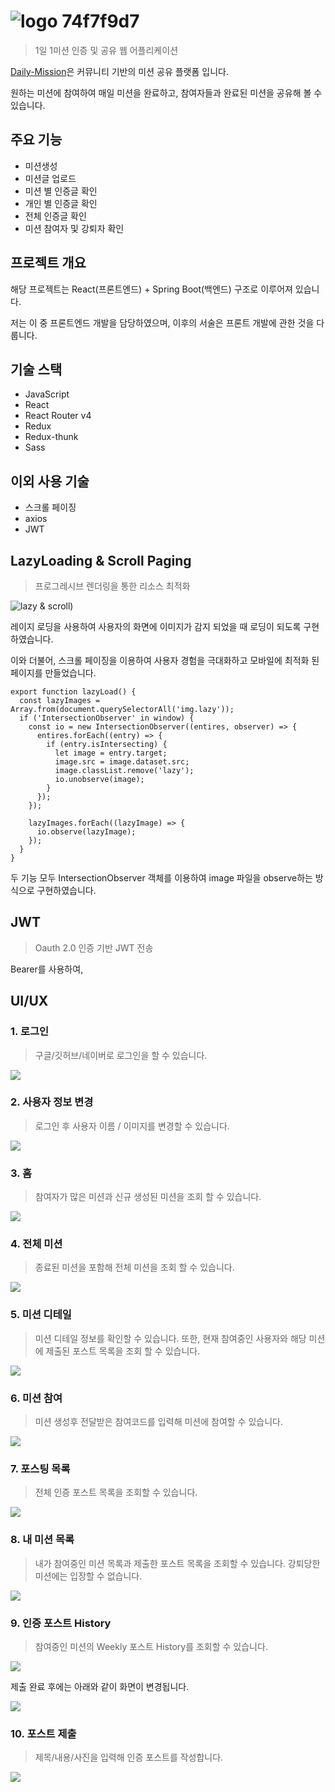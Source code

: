 # ![logo 74f7f9d7](https://user-images.githubusercontent.com/39932233/80936920-056df500-8e0e-11ea-8a57-2cf418edd852.png)

> 1일 1미션 인증 및 공유 웹 어플리케이션

[Daily-Mission](https://daily-mission.com)은 커뮤니티 기반의 미션 공유 플랫폼 입니다.

원하는 미션에 참여하여 매일 미션을 완료하고, 참여자들과 완료된 미션을 공유해 볼 수 있습니다.

## 주요 기능

- 미션생성
- 미션글 업로드
- 미션 별 인증글 확인
- 개인 별 인증글 확인
- 전체 인증글 확인
- 미션 참여자 및 강퇴자 확인

## 프로젝트 개요

해당 프로젝트는 React(프론트엔드) + Spring Boot(백엔드) 구조로 이루어져 있습니다.

저는 이 중 프론트엔드 개발을 담당하였으며, 이후의 서술은 프론트 개발에 관한 것을 다룹니다.

## 기술 스택

- JavaScript
- React
- React Router v4
- Redux
- Redux-thunk
- Sass

## 이외 사용 기술

- 스크롤 페이징
- axios
- JWT

## LazyLoading & Scroll Paging
> 프로그레시브 렌더링을 통한 리소스 최적화

![lazy & scroll)](https://user-images.githubusercontent.com/39932233/83599103-51938d00-a5a6-11ea-87cb-ca93ad3f6060.gif)

레이지 로딩을 사용하여 사용자의 화면에 이미지가 감지 되었을 때 로딩이 되도록 구현하였습니다.

이와 더불어, 스크롤 페이징을 이용하여 사용자 경험을 극대화하고 모바일에 최적화 된 페이지를 만들었습니다.

```
export function lazyLoad() {
  const lazyImages = Array.from(document.querySelectorAll('img.lazy'));
  if ('IntersectionObserver' in window) {
    const io = new IntersectionObserver((entires, observer) => {
      entires.forEach((entry) => {
        if (entry.isIntersecting) {
          let image = entry.target;
          image.src = image.dataset.src;
          image.classList.remove('lazy');
          io.unobserve(image);
        }
      });
    });

    lazyImages.forEach((lazyImage) => {
      io.observe(lazyImage);
    });
  }
}

```
두 기능 모두 IntersectionObserver 객체를 이용하여 image 파일을 observe하는 방식으로 구현하였습니다.

## JWT
> Oauth 2.0 인증 기반 JWT 전송

Bearer를 사용하여,  

## UI/UX

### 1. 로그인

> 구글/깃허브/네이버로 로그인을 할 수 있습니다.

<img src="https://image.daily-mission.com/README/login.png"></img>

### 2. 사용자 정보 변경

> 로그인 후 사용자 이름 / 이미지를 변경할 수 있습니다.

<img src="https://image.daily-mission.com/README/change.png"></img>

### 3. 홈

> 참여자가 많은 미션과 신규 생성된 미션을 조회 할 수 있습니다.

<img src="https://image.daily-mission.com/README/home.png"></img>

### 4. 전체 미션

> 종료된 미션을 포함해 전체 미션을 조회 할 수 있습니다.

<img src="https://image.daily-mission.com/README/all.png"></img>

### 5. 미션 디테일

> 미션 디테일 정보를 확인할 수 있습니다. 또한, 현재 참여중인 사용자와 해당 미션에 제출된 포스트 목록을 조회 할 수 있습니다.

<img src="https://image.daily-mission.com/README/detail.png"></img>

### 6. 미션 참여

> 미션 생성후 전달받은 참여코드를 입력해 미션에 참여할 수 있습니다.

<img src="https://image.daily-mission.com/README/attend.png"></img>

### 7. 포스팅 목록

> 전체 인증 포스트 목록을 조회할 수 있습니다.

<img src="https://image.daily-mission.com/README/post.png"></img>

### 8. 내 미션 목록

> 내가 참여중인 미션 목록과 제출한 포스트 목록을 조회할 수 있습니다. 강퇴당한 미션에는 입장할 수 없습니다.

<img src="https://image.daily-mission.com/README/my.png"></img>

### 9. 인증 포스트 History

> 참여중인 미션의 Weekly 포스트 History를 조회할 수 있습니다.

<img src="https://image.daily-mission.com/README/submit.png"></img>

제출 완료 후에는 아래와 같이 화면이 변경됩니다.

<img src="https://image.daily-mission.com/README/submit_success.png"></img>

### 10. 포스트 제출

> 제목/내용/사진을 입력해 인증 포스트를 작성합니다.

<img src="https://image.daily-mission.com/README/post_submit.png"></img>
